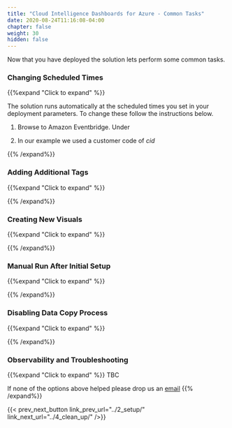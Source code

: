 ```yaml
---
title: "Cloud Intelligence Dashboards for Azure - Common Tasks"
date: 2020-08-24T11:16:08-04:00
chapter: false
weight: 30
hidden: false
---
```


Now that you have deployed the solution lets perform some common tasks. 

### Changing Scheduled Times
{{%expand "Click to expand" %}}

The solution runs automatically at the scheduled times you set in your deployment parameters. To change these follow the instructions below.

1. Browse to Amazon Eventbridge. Under

2. In our example we used a customer code of *cid* 



{{% /expand%}}


### Adding Additional Tags
{{%expand "Click to expand" %}}

{{% /expand%}}

### Creating New Visuals
{{%expand "Click to expand" %}}

{{% /expand%}}

### Manual Run After Initial Setup
{{%expand "Click to expand" %}}

{{% /expand%}}

### Disabling Data Copy Process
{{%expand "Click to expand" %}}

{{% /expand%}}


### Observability and Troubleshooting
{{%expand "Click to expand" %}}
TBC

If none of the options above helped please drop us an [email](mailto:cloud-intelligence-dashboards@amazon.com) 
{{% /expand%}}

{{< prev_next_button link_prev_url="../2_setup/" link_next_url="../4_clean_up/" />}}